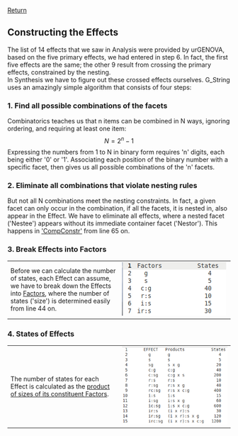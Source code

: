 [Return](professionals.md)

## Constructing the Effects ##
The list of 14 effects that we saw in Analysis were provided by urGENOVA, based on the five primary effects, we had entered in step 6. In fact, the first five effects are the same; the other 9 result from crossing the primary effects, constrained by the nesting.<br>
In Synthesis we have to figure out these crossed effects ourselves. G_String uses an amazingly simple algorithm that consists of four steps:
### 1. Find all possible combinations of the facets ###
Combinatorics teaches us that n items  can be combined in N ways, ignoring ordering, and requiring at least one item: $$N = 2^{n}-1$$ Expressing the numbers from 1 to N in binary form requires 'n' digits, each being either '0' or '1'. Associating each position of the binary number with a specific facet, then gives us all possible combinations of the 'n' facets.
### 2. Eliminate all combinations that violate nesting rules ###
But not all N combinations meet the nesting constraints. In fact, a given facet can only occur in the combination, if all the facets, it is nested in, also appear in the Effect. We have to eliminate all effects, where a nested facet ('Nestee') appears without its immediate container facet ('Nestor'). This happens in ['CompConstr'](../workbench/GS_L/src/utilities/CompConstrct.java) from line 65 on.
### 3. Break Effects into Factors ###
<table><tr><td width = "50%">
Before we can calculate the number of states, each Effect can assume, we have to break down the Effects
into <a href = "../workbench/GS_L/src/utilities/Factor.java">Factors</a>, where the number of states ('size') is determined easily from line 44 on.
</td><td><img src= "img/factors.png"></td></tr></table>

### 4. States of Effects ###
<table><tr><td width = "50%">
The number of states for each Effect is calculated as the <a href = "../workbench/GS_L/src/model/SampleSizeTree.java">product of sizes of its constituent Factors</a>. 
</td><td><img src= "img/effects.png"></tr></table>
